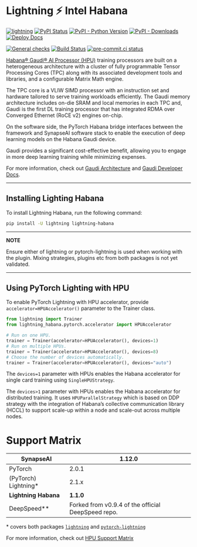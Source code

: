 # Lightning ⚡ Intel Habana

[![lightning](https://img.shields.io/badge/-Lightning_2.0+-792ee5?logo=pytorchlightning&logoColor=white)](https://lightning.ai/)
[![PyPI Status](https://badge.fury.io/py/lightning-habana.svg)](https://badge.fury.io/py/lightning-habana)
[![PyPI - Python Version](https://img.shields.io/pypi/pyversions/lightning-habana)](https://pypi.org/project/lightning-habana/)
[![PyPI - Downloads](https://img.shields.io/pypi/dm/lightning-Habana)](https://pepy.tech/project/lightning-habana)
[![Deploy Docs](https://github.com/Lightning-AI/lightning-Habana/actions/workflows/docs-deploy.yml/badge.svg)](https://lightning-ai.github.io/lightning-Habana/)

[![General checks](https://github.com/Lightning-AI/lightning-habana/actions/workflows/ci-checks.yml/badge.svg?event=push)](https://github.com/Lightning-AI/lightning-habana/actions/workflows/ci-checks.yml)
[![Build Status](https://dev.azure.com/Lightning-AI/compatibility/_apis/build/status/Lightning-AI.lightning-Habana?branchName=main)](https://dev.azure.com/Lightning-AI/compatibility/_build/latest?definitionId=45&branchName=main)
[![pre-commit.ci status](https://results.pre-commit.ci/badge/github/Lightning-AI/lightning-Habana/main.svg)](https://results.pre-commit.ci/latest/github/Lightning-AI/lightning-Habana/main)

[Habana® Gaudi® AI Processor (HPU)](https://habana.ai/) training processors are built on a heterogeneous architecture with a cluster of fully programmable Tensor Processing Cores (TPC) along with its associated development tools and libraries, and a configurable Matrix Math engine.

The TPC core is a VLIW SIMD processor with an instruction set and hardware tailored to serve training workloads efficiently.
The Gaudi memory architecture includes on-die SRAM and local memories in each TPC and,
Gaudi is the first DL training processor that has integrated RDMA over Converged Ethernet (RoCE v2) engines on-chip.

On the software side, the PyTorch Habana bridge interfaces between the framework and SynapseAI software stack to enable the execution of deep learning models on the Habana Gaudi device.

Gaudi provides a significant cost-effective benefit, allowing you to engage in more deep learning training while minimizing expenses.

For more information, check out [Gaudi Architecture](https://docs.habana.ai/en/latest/Gaudi_Overview/Gaudi_Overview.html) and [Gaudi Developer Docs](https://developer.habana.ai).

______________________________________________________________________

## Installing Lighting Habana

To install Lightning Habana, run the following command:

```bash
pip install -U lightning lightning-habana
```

______________________________________________________________________

**NOTE**

Ensure either of lightning or pytorch-lightning is used when working with the plugin.
Mixing strategies, plugins etc from both packages is not yet validated.

______________________________________________________________________

## Using PyTorch Lighting with HPU

To enable PyTorch Lightning with HPU accelerator, provide `accelerator=HPUAccelerator()` parameter to the Trainer class.

```python
from lightning import Trainer
from lightning_habana.pytorch.accelerator import HPUAccelerator

# Run on one HPU.
trainer = Trainer(accelerator=HPUAccelerator(), devices=1)
# Run on multiple HPUs.
trainer = Trainer(accelerator=HPUAccelerator(), devices=8)
# Choose the number of devices automatically.
trainer = Trainer(accelerator=HPUAccelerator(), devices="auto")
```

The `devices=1` parameter with HPUs enables the Habana accelerator for single card training using `SingleHPUStrategy`.

The `devices>1` parameter with HPUs enables the Habana accelerator for distributed training. It uses `HPUParallelStrategy` which is based on DDP strategy with the integration of Habana’s collective communication library (HCCL) to support scale-up within a node and scale-out across multiple nodes.

# Support Matrix

| **SynapseAI**         | **1.12.0**                                         |
| --------------------- | -------------------------------------------------- |
| PyTorch               | 2.0.1                                              |
| (PyTorch) Lightning\* | 2.1.x                                              |
| **Lightning Habana**  | **1.1.0**                                          |
| DeepSpeed\*\*         | Forked from v0.9.4 of the official DeepSpeed repo. |

\* covers both packages [`lightning`](https://pypi.org/project/lightning/) and [`pytorch-lightning`](https://pypi.org/project/pytorch-lightning/)

For more information, check out [HPU Support Matrix](https://docs.habana.ai/en/latest/Support_Matrix/Support_Matrix.html)
